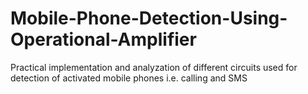 # Mobile-Phone-Detection-Using-Operational-Amplifier
Practical implementation and analyzation of different circuits used for detection of activated mobile phones i.e. calling and SMS 
